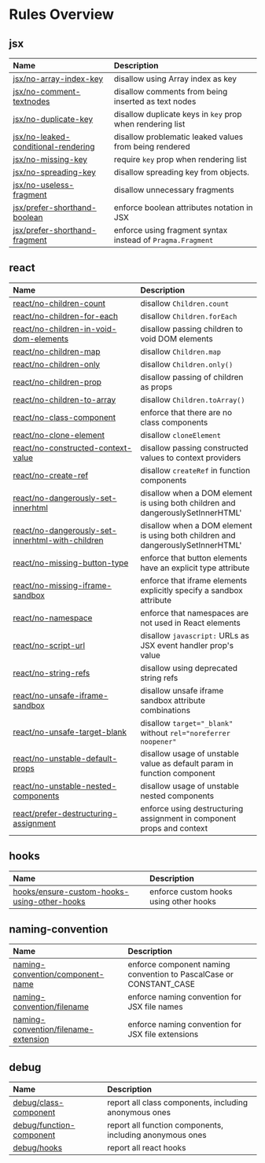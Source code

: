 # Rules Overview

<!-- begin auto-generated rules list -->

## jsx

| Name                                                                       | Description                                                |
| :------------------------------------------------------------------------- | :--------------------------------------------------------- |
| [jsx/no-array-index-key](jsx-no-array-index-key)                           | disallow using Array index as key                          |
| [jsx/no-comment-textnodes](jsx-no-comment-textnodes)                       | disallow comments from being inserted as text nodes        |
| [jsx/no-duplicate-key](jsx-no-duplicate-key)                               | disallow duplicate keys in `key` prop when rendering list  |
| [jsx/no-leaked-conditional-rendering](jsx-no-leaked-conditional-rendering) | disallow problematic leaked values from being rendered     |
| [jsx/no-missing-key](jsx-no-missing-key)                                   | require `key` prop when rendering list                     |
| [jsx/no-spreading-key](jsx-no-spreading-key)                               | disallow spreading key from objects.                       |
| [jsx/no-useless-fragment](jsx-no-useless-fragment)                         | disallow unnecessary fragments                             |
| [jsx/prefer-shorthand-boolean](jsx-prefer-shorthand-boolean)               | enforce boolean attributes notation in JSX                 |
| [jsx/prefer-shorthand-fragment](jsx-prefer-shorthand-fragment)             | enforce using fragment syntax instead of `Pragma.Fragment` |

## react

| Name                                                                                                 | Description                                                                     |
| :--------------------------------------------------------------------------------------------------- | :------------------------------------------------------------------------------ |
| [react/no-children-count](react-no-children-count)                                                   | disallow `Children.count`                                                       |
| [react/no-children-for-each](react-no-children-for-each)                                             | disallow `Children.forEach`                                                     |
| [react/no-children-in-void-dom-elements](react-no-children-in-void-dom-elements)                     | disallow passing children to void DOM elements                                  |
| [react/no-children-map](react-no-children-map)                                                       | disallow `Children.map`                                                         |
| [react/no-children-only](react-no-children-only)                                                     | disallow `Children.only()`                                                      |
| [react/no-children-prop](react-no-children-prop)                                                     | disallow passing of children as props                                           |
| [react/no-children-to-array](react-no-children-to-array)                                             | disallow `Children.toArray()`                                                   |
| [react/no-class-component](react-no-class-component)                                                 | enforce that there are no class components                                      |
| [react/no-clone-element](react-no-clone-element)                                                     | disallow `cloneElement`                                                         |
| [react/no-constructed-context-value](react-no-constructed-context-value)                             | disallow passing constructed values to context providers                        |
| [react/no-create-ref](react-no-create-ref)                                                           | disallow `createRef` in function components                                     |
| [react/no-dangerously-set-innerhtml](react-no-dangerously-set-innerhtml)                             | disallow when a DOM element is using both children and dangerouslySetInnerHTML' |
| [react/no-dangerously-set-innerhtml-with-children](react-no-dangerously-set-innerhtml-with-children) | disallow when a DOM element is using both children and dangerouslySetInnerHTML' |
| [react/no-missing-button-type](react-no-missing-button-type)                                         | enforce that button elements have an explicit type attribute                    |
| [react/no-missing-iframe-sandbox](react-no-missing-iframe-sandbox)                                   | enforce that iframe elements explicitly specify a sandbox attribute             |
| [react/no-namespace](react-no-namespace)                                                             | enforce that namespaces are not used in React elements                          |
| [react/no-script-url](react-no-script-url)                                                           | disallow `javascript:` URLs as JSX event handler prop's value                   |
| [react/no-string-refs](react-no-string-refs)                                                         | disallow using deprecated string refs                                           |
| [react/no-unsafe-iframe-sandbox](react-no-unsafe-iframe-sandbox)                                     | disallow unsafe iframe sandbox attribute combinations                           |
| [react/no-unsafe-target-blank](react-no-unsafe-target-blank)                                         | disallow `target="_blank"` without `rel="noreferrer noopener"`                  |
| [react/no-unstable-default-props](react-no-unstable-default-props)                                   | disallow usage of unstable value as default param in function component         |
| [react/no-unstable-nested-components](react-no-unstable-nested-components)                           | disallow usage of unstable nested components                                    |
| [react/prefer-destructuring-assignment](react-prefer-destructuring-assignment)                       | enforce using destructuring assignment in component props and context           |

## hooks

| Name                                                                                       | Description                            |
| :----------------------------------------------------------------------------------------- | :------------------------------------- |
| [hooks/ensure-custom-hooks-using-other-hooks](hooks-ensure-custom-hooks-using-other-hooks) | enforce custom hooks using other hooks |

## naming-convention

| Name                                                                         | Description                                                        |
| :--------------------------------------------------------------------------- | :----------------------------------------------------------------- |
| [naming-convention/component-name](naming-convention-component-name)         | enforce component naming convention to PascalCase or CONSTANT_CASE |
| [naming-convention/filename](naming-convention-filename)                     | enforce naming convention for JSX file names                       |
| [naming-convention/filename-extension](naming-convention-filename-extension) | enforce naming convention for JSX file extensions                  |

## debug

| Name                                                 | Description                                              |
| :--------------------------------------------------- | :------------------------------------------------------- |
| [debug/class-component](debug-class-component)       | report all class components, including anonymous ones    |
| [debug/function-component](debug-function-component) | report all function components, including anonymous ones |
| [debug/hooks](debug-hooks)                           | report all react hooks                                   |

<!-- end auto-generated rules list -->
